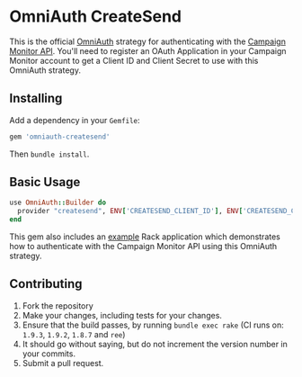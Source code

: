 # OmniAuth CreateSend

This is the official [OmniAuth](http://www.omniauth.org/) strategy for authenticating with the [Campaign Monitor API](http://www.campaignmonitor.com/api/). You'll need to register an OAuth Application in your Campaign Monitor account to get a Client ID and Client Secret to use with this OmniAuth strategy.

## Installing

Add a dependency in your `Gemfile`:

```ruby
gem 'omniauth-createsend'
```

Then `bundle install`.

## Basic Usage

```ruby
use OmniAuth::Builder do
  provider "createsend", ENV['CREATESEND_CLIENT_ID'], ENV['CREATESEND_CLIENT_SECRET'], :scope => 'ViewReports,CreateCampaigns,SendCampaigns'
end
```

This gem also includes an [example](https://github.com/campaignmonitor/omniauth-createsend/tree/master/example) Rack application which demonstrates how to authenticate with the Campaign Monitor API using this OmniAuth strategy.

## Contributing
1. Fork the repository
2. Make your changes, including tests for your changes.
3. Ensure that the build passes, by running `bundle exec rake` (CI runs on: `1.9.3`, `1.9.2`, `1.8.7` and `ree`)
4. It should go without saying, but do not increment the version number in your commits.
5. Submit a pull request.
